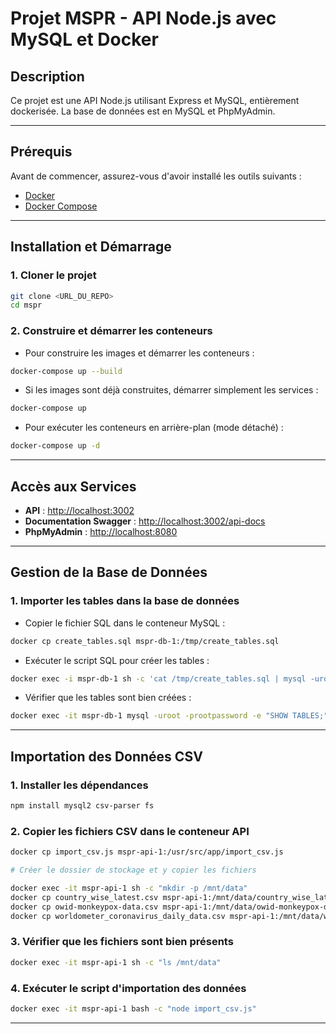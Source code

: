# Projet MSPR - API Node.js avec MySQL et Docker

## Description
Ce projet est une API Node.js utilisant Express et MySQL, entièrement dockerisée. La base de données est en MySQL et PhpMyAdmin.

---

## Prérequis
Avant de commencer, assurez-vous d'avoir installé les outils suivants :

- [Docker](https://docs.docker.com/get-docker/)
- [Docker Compose](https://docs.docker.com/compose/install/)

---

## Installation et Démarrage
### 1. Cloner le projet
```bash
git clone <URL_DU_REPO>
cd mspr
```

### 2. Construire et démarrer les conteneurs
- Pour construire les images et démarrer les conteneurs :
```bash
docker-compose up --build
```
- Si les images sont déjà construites, démarrer simplement les services :
```bash
docker-compose up
```
- Pour exécuter les conteneurs en arrière-plan (mode détaché) :
```bash
docker-compose up -d
```

---

## Accès aux Services
- **API** : [http://localhost:3002](http://localhost:3002)
- **Documentation Swagger** : [http://localhost:3002/api-docs](http://localhost:3002/api-docs)
- **PhpMyAdmin** : [http://localhost:8080](http://localhost:8080)

---

## Gestion de la Base de Données
### 1. Importer les tables dans la base de données
- Copier le fichier SQL dans le conteneur MySQL :
```bash
docker cp create_tables.sql mspr-db-1:/tmp/create_tables.sql
```
- Exécuter le script SQL pour créer les tables :
```bash
docker exec -i mspr-db-1 sh -c 'cat /tmp/create_tables.sql | mysql -uroot -prootpassword bdd_mspr_api'
```
- Vérifier que les tables sont bien créées :
```bash
docker exec -it mspr-db-1 mysql -uroot -prootpassword -e "SHOW TABLES;" bdd_mspr_api
```

---

## Importation des Données CSV
### 1. Installer les dépendances
```bash
npm install mysql2 csv-parser fs
```
### 2. Copier les fichiers CSV dans le conteneur API
```bash
docker cp import_csv.js mspr-api-1:/usr/src/app/import_csv.js

# Créer le dossier de stockage et y copier les fichiers

docker exec -it mspr-api-1 sh -c "mkdir -p /mnt/data"
docker cp country_wise_latest.csv mspr-api-1:/mnt/data/country_wise_latest.csv
docker cp owid-monkeypox-data.csv mspr-api-1:/mnt/data/owid-monkeypox-data.csv
docker cp worldometer_coronavirus_daily_data.csv mspr-api-1:/mnt/data/worldometer_coronavirus_daily_data.csv
```
### 3. Vérifier que les fichiers sont bien présents
```bash
docker exec -it mspr-api-1 sh -c "ls /mnt/data"
```
### 4. Exécuter le script d'importation des données
```bash
docker exec -it mspr-api-1 bash -c "node import_csv.js"
```

---




